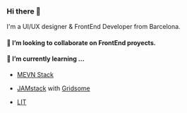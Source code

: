 ### Hi there 👋

I'm a UI/UX designer & FrontEnd Developer from Barcelona.

#### 👯 I’m looking to collaborate on FrontEnd proyects. 

#### 🌱 I’m currently learning ...

- [MEVN Stack](https://www.educative.io/edpresso/what-is-mevn-stack)

- [JAMstack](https://jamstack.org/what-is-jamstack/) with [Gridsome](https://gridsome.org/)
- [LIT](https://lit.dev/)

<!--
**terremotoBCN/terremotoBCN** is a ✨ _special_ ✨ repository because its `README.md` (this file) appears on your GitHub profile.

Here are some ideas to get you started:

- 🔭 I’m currently working on ...
- 🌱 I’m currently learning ...
- 👯 I’m looking to collaborate on ...
- 🤔 I’m looking for help with ...
- 💬 Ask me about ...
- 📫 How to reach me: ...
- 😄 Pronouns: ...
- ⚡ Fun fact: ...
-->
